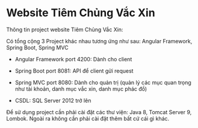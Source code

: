 # Website Tiêm Chủng Vắc Xin
Thông tin project website Tiêm Chủng Vắc Xin:

Có tổng cộng 3 Project khác nhau tương ứng như sau: Angular Framework, Spring Boot, Spring MVC
+ Angular Framework port 4200: Dành cho client

+ Spring Boot port 8081: API để client gửi request

+ Spring MVC port 8080: Dành cho quản trị (quản lý các mục quan trọng như tài khoản, danh mục vắc xin, danh mục phác đồ)

+ CSDL: SQL Server 2012 trở lên

Để sử dụng project cần phải cài đặt các thư viện: Java 8, Tomcat Server 9, Lombok. Ngoài ra không cần phải cài đặt thêm bất cứ cái gì khác.

